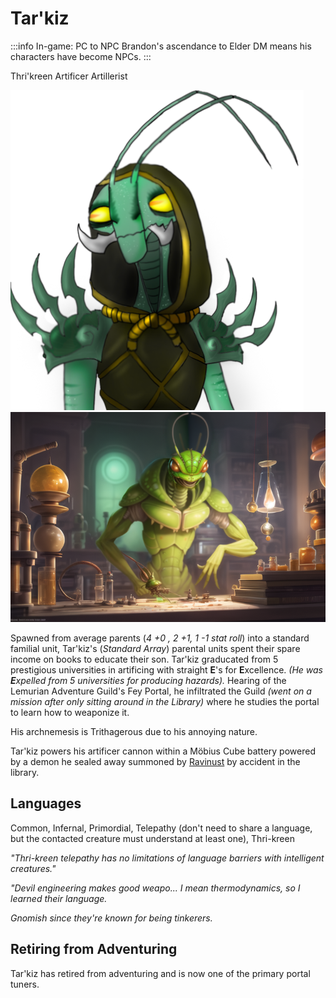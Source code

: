 # Tar'kiz

:::info In-game: PC to NPC
Brandon's ascendance to Elder DM means his characters have become NPCs.
:::

Thri'kreen Artificer Artillerist

![Tar'kiz building in his lab](/img/players/Tarkiz.png#gh-light-mode-only)
![Tar'kiz building in his lab](/img/players/Tarkiz-wide.png#gh-dark-mode-only)

Spawned from average parents (*4 +0 , 2 +1, 1 -1 stat roll*) into a standard familial unit, Tar'kiz's (*Standard Array*) parental units spent their spare income on books to educate their son.
Tar'kiz graducated from 5 prestigious universities in artificing with straight **E**'s for **E**xcellence. *(He was **E**xpelled from 5 universities for producing hazards).*
Hearing of the Lemurian Adventure Guild's Fey Portal, he infiltrated the Guild *(went on a mission after only sitting around in the Library)* where he studies the portal to learn how to weaponize it.

His archnemesis is Trithagerous due to his annoying nature.

Tar'kiz powers his artificer cannon within a Möbius Cube battery powered by a demon he sealed away summoned by [Ravinust](../../player_characters/Retired/Ravinust) by accident in the library.

## Languages

Common, Infernal, Primordial, Telepathy (don't need to share a language, but the contacted creature must understand at least one), Thri-kreen

*"Thri-kreen telepathy has no limitations of language barriers with intelligent creatures."*

*"Devil engineering makes good weapo... I mean thermodynamics, so I learned their language.*

*Gnomish since they're known for being tinkerers.*

## Retiring from Adventuring

Tar'kiz has retired from adventuring and is now one of the primary portal tuners.
